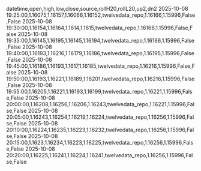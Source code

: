 datetime,open,high,low,close,source,rollH20,rollL20,up2,dn2
2025-10-08 19:25:00,1.16075,1.16157,1.16066,1.16152,twelvedata_repo,1.16166,1.15996,False,False
2025-10-08 19:30:00,1.16154,1.16164,1.1614,1.1615,twelvedata_repo,1.16166,1.15996,False,False
2025-10-08 19:35:00,1.16145,1.16195,1.16145,1.16194,twelvedata_repo,1.16166,1.15996,False,False
2025-10-08 19:40:00,1.16193,1.16216,1.16179,1.16186,twelvedata_repo,1.16195,1.15996,False,False
2025-10-08 19:45:00,1.16186,1.16193,1.1617,1.16185,twelvedata_repo,1.16216,1.15996,False,False
2025-10-08 19:50:00,1.16193,1.16221,1.16189,1.16201,twelvedata_repo,1.16216,1.15996,False,False
2025-10-08 19:55:00,1.16205,1.16221,1.16193,1.16199,twelvedata_repo,1.16221,1.15996,False,False
2025-10-08 20:00:00,1.16208,1.16256,1.16206,1.16243,twelvedata_repo,1.16221,1.15996,False,False
2025-10-08 20:05:00,1.16243,1.16254,1.16219,1.16224,twelvedata_repo,1.16256,1.15996,False,False
2025-10-08 20:10:00,1.16224,1.16235,1.16223,1.16232,twelvedata_repo,1.16256,1.15996,False,False
2025-10-08 20:15:00,1.1623,1.16234,1.16223,1.16225,twelvedata_repo,1.16256,1.15996,False,False
2025-10-08 20:20:00,1.16225,1.16241,1.16224,1.16241,twelvedata_repo,1.16256,1.15996,False,False
